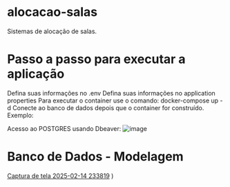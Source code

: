 # alocacao-salas
Sistemas de alocação de salas.

# Passo a passo para executar a aplicação
Defina suas informações no .env
Defina suas informações no application properties 
Para executar o container use o comando: docker-compose up -d
Conecte ao banco de dados depois que o container for construído. Exemplo:

Acesso ao POSTGRES usando Dbeaver:
![image](![db](https://github.com/user-attachments/assets/370e73f1-0aba-47c4-8019-98d5accb502e)
)

# Banco de Dados - Modelagem
[Captura de tela 2025-02-14 233819](https://github.com/user-attachments/assets/d036c02b-da96-45b6-a675-88f68b986613)
)
